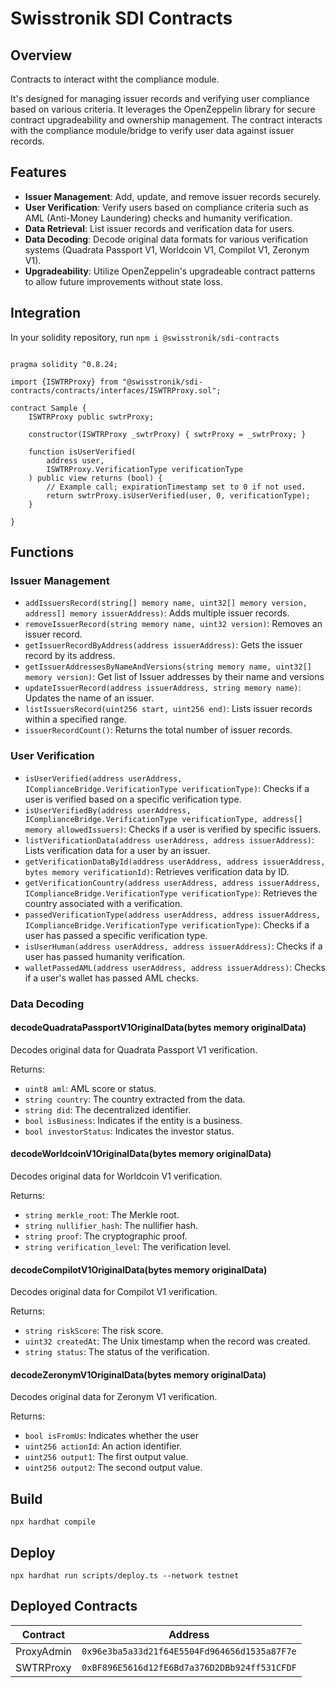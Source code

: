 # Swisstronik SDI Contracts

## Overview

Contracts to interact witht the compliance module.

It's designed for managing issuer records and verifying user compliance based on various criteria. It leverages the OpenZeppelin library for secure contract upgradeability and ownership management. The contract interacts with the compliance module/bridge to verify user data against issuer records.

## Features

- **Issuer Management**: Add, update, and remove issuer records securely.
- **User Verification**: Verify users based on compliance criteria such as AML (Anti-Money Laundering) checks and humanity verification.
- **Data Retrieval**: List issuer records and verification data for users.
- **Data Decoding**: Decode original data formats for various verification systems (Quadrata Passport V1, Worldcoin V1, Compilot V1, Zeronym V1).
- **Upgradeability**: Utilize OpenZeppelin's upgradeable contract patterns to allow future improvements without state loss.

## Integration

In your solidity repository, run `npm i @swisstronik/sdi-contracts`

```solidity

pragma solidity ^0.8.24;

import {ISWTRProxy} from "@swisstronik/sdi-contracts/contracts/interfaces/ISWTRProxy.sol";

contract Sample {
    ISWTRProxy public swtrProxy;
    
    constructor(ISWTRProxy _swtrProxy) { swtrProxy = _swtrProxy; }

    function isUserVerified(
        address user,
        ISWTRProxy.VerificationType verificationType
    ) public view returns (bool) {
        // Example call; expirationTimestamp set to 0 if not used.
        return swtrProxy.isUserVerified(user, 0, verificationType);
    }

}
```


## Functions

### Issuer Management

- `addIssuersRecord(string[] memory name, uint32[] memory version, address[] memory issuerAddress)`: Adds multiple issuer records.
- `removeIssuerRecord(string memory name, uint32 version)`: Removes an issuer record.
- `getIssuerRecordByAddress(address issuerAddress)`: Gets the issuer record by its address.
- `getIssuerAddressesByNameAndVersions(string memory name, uint32[] memory version)`: Get list of Issuer addresses by their name and versions
- `updateIssuerRecord(address issuerAddress, string memory name)`: Updates the name of an issuer.
- `listIssuersRecord(uint256 start, uint256 end)`: Lists issuer records within a specified range.
- `issuerRecordCount()`: Returns the total number of issuer records.

### User Verification

- `isUserVerified(address userAddress, IComplianceBridge.VerificationType verificationType)`: Checks if a user is verified based on a specific verification type.
- `isUserVerifiedBy(address userAddress, IComplianceBridge.VerificationType verificationType, address[] memory allowedIssuers)`: Checks if a user is verified by specific issuers.
- `listVerificationData(address userAddress, address issuerAddress)`: Lists verification data for a user by an issuer.
- `getVerificationDataById(address userAddress, address issuerAddress, bytes memory verificationId)`: Retrieves verification data by ID.
- `getVerificationCountry(address userAddress, address issuerAddress, IComplianceBridge.VerificationType verificationType)`: Retrieves the country associated with a verification.
- `passedVerificationType(address userAddress, address issuerAddress, IComplianceBridge.VerificationType verificationType)`: Checks if a user has passed a specific verification type.
- `isUserHuman(address userAddress, address issuerAddress)`: Checks if a user has passed humanity verification.
- `walletPassedAML(address userAddress, address issuerAddress)`: Checks if a user's wallet has passed AML checks.

### Data Decoding
#### decodeQuadrataPassportV1OriginalData(bytes memory originalData)

Decodes original data for Quadrata Passport V1 verification.

Returns:
- `uint8 aml`: AML score or status.
- `string country`: The country extracted from the data.
- `string did`: The decentralized identifier.
- `bool isBusiness`: Indicates if the entity is a business.
- `bool investorStatus`: Indicates the investor status.

#### decodeWorldcoinV1OriginalData(bytes memory originalData)

Decodes original data for Worldcoin V1 verification.

Returns:
- `string merkle_root`: The Merkle root.
- `string nullifier_hash`: The nullifier hash.
- `string proof`: The cryptographic proof.
- `string verification_level`: The verification level.

#### decodeCompilotV1OriginalData(bytes memory originalData)

Decodes original data for Compilot V1 verification.

Returns:
- `string riskScore`: The risk score.
- `uint32 createdAt`: The Unix timestamp when the record was created.
- `string status`: The status of the verification.

#### decodeZeronymV1OriginalData(bytes memory originalData)

Decodes original data for Zeronym V1 verification.

Returns:
- `bool isFromUs`: Indicates whether the user 
- `uint256 actionId`: An action identifier.
- `uint256 output1`: The first output value.
- `uint256 output2`: The second output value.

## Build

`npx hardhat compile`

## Deploy

`npx hardhat run scripts/deploy.ts --network testnet`


## Deployed Contracts

| Contract   | Address                                    |
|------------|--------------------------------------------|
| ProxyAdmin | `0x96e3ba5a33d21f64E5504Fd964656d1535a87F7e` |
| SWTRProxy  | `0xBF896E5616d12fE6Bd7a376D2DBb924ff531CFDF` |
